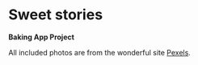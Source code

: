 # Sweet stories

<b>Baking App Project</b>

All included photos are from the wonderful site <a href='https://www.pexels.com' target="_blank">Pexels</a>.

